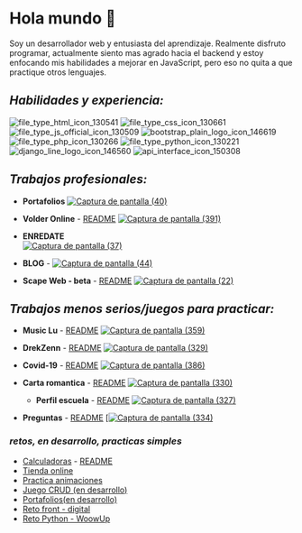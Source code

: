 
# Hola mundo 👋


Soy un desarrollador web y entusiasta del aprendizaje. Realmente disfruto programar, actualmente siento mas agrado hacia el backend y estoy enfocando mis habilidades a mejorar en JavaScript, pero eso no quita a que practique otros lenguajes.

## **_Habilidades y experiencia:_**
![file_type_html_icon_130541](https://user-images.githubusercontent.com/77320589/119244632-f3f6a880-bb48-11eb-9bf6-b6058d83bd74.png)
![file_type_css_icon_130661](https://user-images.githubusercontent.com/77320589/119244638-fce77a00-bb48-11eb-8823-811a65f57bb7.png)
![file_type_js_official_icon_130509](https://user-images.githubusercontent.com/77320589/119244639-ff49d400-bb48-11eb-9a1d-f31e35cf29d6.png)
![bootstrap_plain_logo_icon_146619](https://user-images.githubusercontent.com/77320589/119244677-36b88080-bb49-11eb-99c4-dcd4cb81b8ca.png)
![file_type_php_icon_130266](https://user-images.githubusercontent.com/77320589/119244645-07a20f00-bb49-11eb-96b1-a569c09f8d78.png)
![file_type_python_icon_130221](https://user-images.githubusercontent.com/77320589/119244646-0b359600-bb49-11eb-99ec-e3b5f2728bf2.png)
![django_line_logo_icon_146560](https://user-images.githubusercontent.com/77320589/119244683-3b7d3480-bb49-11eb-930c-1d7be42f3137.png)
![api_interface_icon_150308](https://user-images.githubusercontent.com/77320589/119244736-cc541000-bb49-11eb-89f7-cb37e044fe04.png)


## **_Trabajos profesionales:_**
- **Portafolios** 
[![Captura de pantalla (40)](https://user-images.githubusercontent.com/77320589/157158498-82374fcf-1b76-43a6-be69-eeabe0cc2acd.png)](https://www.luofluck.tech/)

- **Volder Online** - [README](https://github.com/LuOfLuck/volder#readme)
 [![Captura de pantalla (391)](https://user-images.githubusercontent.com/77320589/135738743-82ad1e68-25e6-4b2a-a3df-0d99b0c2d3c7.png)](https://luofluck.pythonanywhere.com/)

- **ENREDATE**  
[![Captura de pantalla (37)](https://user-images.githubusercontent.com/77320589/150698040-56b9fdcb-453f-467f-877d-dd8879215c56.png)](https://enredate.com.ar)

- **BLOG** -
[![Captura de pantalla (44)](https://user-images.githubusercontent.com/77320589/158042127-7283e783-7dd0-4424-8cbc-0481a5f4f868.png)](https://blog.luofluck.tech/)

- **Scape Web - beta** - [README](https://github.com/LuOfLuck/scapeweb)
[![Captura de pantalla (22)](https://user-images.githubusercontent.com/77320589/146469122-30f17bee-f98d-4086-bd6a-020e20068a81.png)](https://www.scapeweb.online/)

## **_Trabajos menos serios/juegos para practicar:_**


- **Music Lu** - [README](https://github.com/LuOfLuck/music-Lu#readme)
[![Captura de pantalla (359)](https://user-images.githubusercontent.com/77320589/121628283-468ffa00-ca4f-11eb-993e-1e3442fc2154.png)](https://luofluck.github.io/music-Lu)

- **DrekZenn** - [README](https://github.com/LuOfLuck/drekzenn#readme)
  [![Captura de pantalla (329)](https://user-images.githubusercontent.com/77320589/119204776-c805f500-ba6c-11eb-8f8a-ed9ddc8f8e1e.png)](https://luofluck.github.io/drekzenn/)
  

- **Covid-19** - [README](https://github.com/LuOfLuck/covid-19)
 [![Captura de pantalla (386)](https://user-images.githubusercontent.com/77320589/131936764-e73cf601-ed6e-48a3-9c02-1644b8c1262c.png)](https://luofluck.github.io/covid-19/)

- **Carta romantica** - [README](https://github.com/LuOfLuck/carta-romantica)
  [![Captura de pantalla (330)](https://user-images.githubusercontent.com/77320589/119204838-f84d9380-ba6c-11eb-89a1-6d864e0a959a.png)](https://luofluck.github.io/carta-romantica/)
  
  - **Perfil escuela** - [README](https://github.com/LuOfLuck/perfil-sholl#readme)
  [![Captura de pantalla (327)](https://user-images.githubusercontent.com/77320589/119204548-18308780-ba6c-11eb-9b62-ffc877eccf48.png)](https://luofluckv2.pythonanywhere.com/)


 - **Preguntas** - [README](https://github.com/LuOfLuck/preguntas#readme)
  [[![Captura de pantalla (334)](https://user-images.githubusercontent.com/77320589/119210153-3b196680-ba81-11eb-91e4-3b6991119e0e.png)](http://luofluck.epizy.com/preguntas)


### **_retos, en desarrollo, practicas simples_**
- [Calculadoras](http://luofluck.epizy.com/calculadora/) - [README](https://github.com/LuOfLuck/calculadoras#readme)
- [Tienda online](http://luofluck2.pythonanywhere.com/)
- [Practica animaciones](https://luofluck.github.io/animaciones/)
- [Juego CRUD (en desarrollo)](http://luofluck.epizy.com/poo3/formulario.php)
- [Portafolios(en desarrollo)](https://luofluck.github.io/)
- [Reto front - digital](https://github.com/LuOfLuck/md-digital-front)
- [Reto Python - WoowUp](https://github.com/LuOfLuck/WoowUp-challenge)
